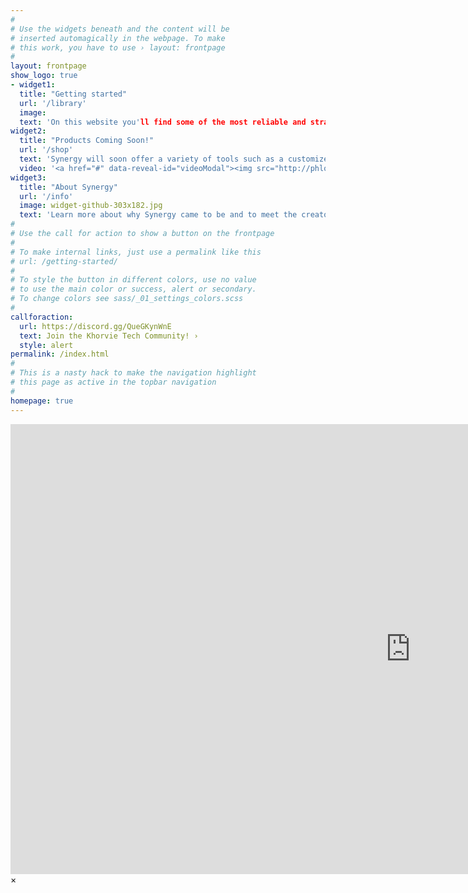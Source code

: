 ```yaml
---
#
# Use the widgets beneath and the content will be
# inserted automagically in the webpage. To make
# this work, you have to use › layout: frontpage
#
layout: frontpage
show_logo: true
- widget1:
  title: "Getting started"
  url: '/library'
  image:
  text: 'On this website you'll find some of the most reliable and straightforward knowledge about PC optimizations. Only verified and true information makes it into our articles. Click More right below to get started with searching through our library of information!'
widget2:
  title: "Products Coming Soon!"
  url: '/shop'
  text: 'Synergy will soon offer a variety of tools such as a customized iso that can optimize your machine straight from the moment you install Windows along with soon to provide an optimization tool to easily apply a variety of optimizations that will work on any machine.'
  video: '<a href="#" data-reveal-id="videoModal"><img src="http://phlow.github.io/feeling-responsive/images/start-video-feeling-responsive-302x182.jpg" width="302" height="182" alt=""/></a>'
widget3:
  title: "About Synergy"
  url: '/info'
  image: widget-github-303x182.jpg
  text: 'Learn more about why Synergy came to be and to meet the creator.'
#
# Use the call for action to show a button on the frontpage
#
# To make internal links, just use a permalink like this
# url: /getting-started/
#
# To style the button in different colors, use no value
# to use the main color or success, alert or secondary.
# To change colors see sass/_01_settings_colors.scss
#
callforaction:
  url: https://discord.gg/QueGKynWnE
  text: Join the Khorvie Tech Community! ›
  style: alert
permalink: /index.html
#
# This is a nasty hack to make the navigation highlight
# this page as active in the topbar navigation
#
homepage: true
---
```


<div id="videoModal" class="reveal-modal large" data-reveal="">
  <div class="flex-video widescreen vimeo" style="display: block;">
    <iframe width="1280" height="720" src="https://www.youtube.com/embed/3b5zCFSmVvU" frameborder="0" allowfullscreen></iframe>
  </div>
  <a class="close-reveal-modal">&#215;</a>
</div>
